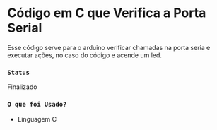 # Código em C que Verifica a Porta Serial

Esse código serve para o arduino verificar chamadas na porta seria e executar ações, no caso do código e acende um led.

### `Status`

Finalizado

### `O que foi Usado?`

- Linguagem C
<!-- <br>
- [www.themoviedb.org](www.themoviedb.org)
<br>
- [www.themoviedb.org](http://warezcdn.com/) -->

